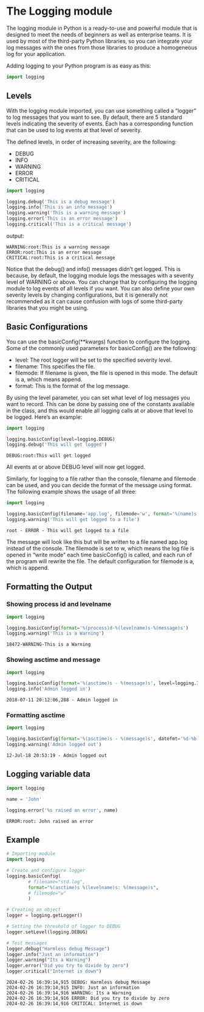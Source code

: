 # The Logging module
The logging module in Python is a ready-to-use and powerful module that is designed to meet the needs of beginners as well as enterprise teams. It is used by most of the third-party Python libraries, so you can integrate your log messages with the ones from those libraries to produce a homogeneous log for your application.

Adding logging to your Python program is as easy as this:
```py
import logging
```
## Levels
With the logging module imported, you can use something called a “logger” to log messages that you want to see. By default, there are 5 standard levels indicating the severity of events. Each has a corresponding function that can be used to log events at that level of severity. 

The defined levels, in order of increasing severity, are the following:

* DEBUG
* INFO
* WARNING
* ERROR
* CRITICAL

```py
import logging

logging.debug('This is a debug message')
logging.info('This is an info message')
logging.warning('This is a warning message')
logging.error('This is an error message')
logging.critical('This is a critical message')
```
output:
```shell
WARNING:root:This is a warning message
ERROR:root:This is an error message
CRITICAL:root:This is a critical message
```
Notice that the debug() and info() messages didn’t get logged. This is because, by default, the logging module logs the messages with a severity level of WARNING or above. You can change that by configuring the logging module to log events of all levels if you want. You can also define your own severity levels by changing configurations, but it is generally not recommended as it can cause confusion with logs of some third-party libraries that you might be using.
## Basic Configurations
You can use the basicConfig(**kwargs) function to configure the logging.
Some of the commonly used parameters for basicConfig() are the following:

* level: The root logger will be set to the specified severity level.
* filename: This specifies the file.
* filemode: If filename is given, the file is opened in this mode. The default is a, which means append.
* format: This is the format of the log message.

By using the level parameter, you can set what level of log messages you want to record. This can be done by passing one of the constants available in the class, and this would enable all logging calls at or above that level to be logged. Here’s an example:
```py
import logging

logging.basicConfig(level=logging.DEBUG)
logging.debug('This will get logged')
```
```shell title='output'
DEBUG:root:This will get logged
```
All events at or above DEBUG level will now get logged.

Similarly, for logging to a file rather than the console, filename and filemode can be used, and you can decide the format of the message using format. The following example shows the usage of all three:
```py
import logging

logging.basicConfig(filename='app.log', filemode='w', format='%(name)s - %(levelname)s - %(message)s')
logging.warning('This will get logged to a file')
```
```shell title='output'
root - ERROR - This will get logged to a file
```
The message will look like this but will be written to a file named app.log instead of the console. The filemode is set to w, which means the log file is opened in “write mode” each time basicConfig() is called, and each run of the program will rewrite the file. The default configuration for filemode is a, which is append.
## Formatting the Output
### Showing process id and levelname
```py
import logging

logging.basicConfig(format='%(process)d-%(levelname)s-%(message)s')
logging.warning('This is a Warning')
```
```shell title='output'
18472-WARNING-This is a Warning
```
### Showing asctime and message
```py
import logging

logging.basicConfig(format='%(asctime)s - %(message)s', level=logging.INFO)
logging.info('Admin logged in')
```
```shell title='output'
2018-07-11 20:12:06,288 - Admin logged in
```
### Formatting asctime
```py
import logging

logging.basicConfig(format='%(asctime)s - %(message)s', datefmt='%d-%b-%y %H:%M:%S')
logging.warning('Admin logged out')
```
```shell title='output'
12-Jul-18 20:53:19 - Admin logged out
```
## Logging variable data
```py
import logging

name = 'John'

logging.error('%s raised an error', name)
```
```shell title='output'
ERROR:root: John raised an error
```
## Example
```py
# Importing module
import logging

# Create and configure logger
logging.basicConfig(
        # filename="std.log",
        format="%(asctime)s %(levelname)s: %(message)s",
        # filemode="w"
        )

# Creating an object
logger = logging.getLogger()

# Setting the threshold of logger to DEBUG
logger.setLevel(logging.DEBUG)

# Test messages
logger.debug("Harmless debug Message")
logger.info("Just an information")
logger.warning("Its a Warning")
logger.error("Did you try to divide by zero")
logger.critical("Internet is down")
```
```shell title='output'
2024-02-26 16:39:14,915 DEBUG: Harmless debug Message
2024-02-26 16:39:14,915 INFO: Just an information
2024-02-26 16:39:14,916 WARNING: Its a Warning
2024-02-26 16:39:14,916 ERROR: Did you try to divide by zero
2024-02-26 16:39:14,916 CRITICAL: Internet is down
```
